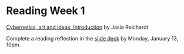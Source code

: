 # Reading Week 1

[Cybernetics, art and ideas: Introduction](https://drive.google.com/file/d/1r5OGw7HWcJpFvJNjXy6WV9SLhWOI1iDx/view?usp=drive_link) by Jasia Reichardt

Complete a reading reflection in the [slide deck](https://docs.google.com/presentation/d/19cERPK5bgDiWyRd5W0zlsfTpEPHs-yetL3_VQ2Gsu8M/edit?usp=drive_link) by Monday, January 13, 10pm.
